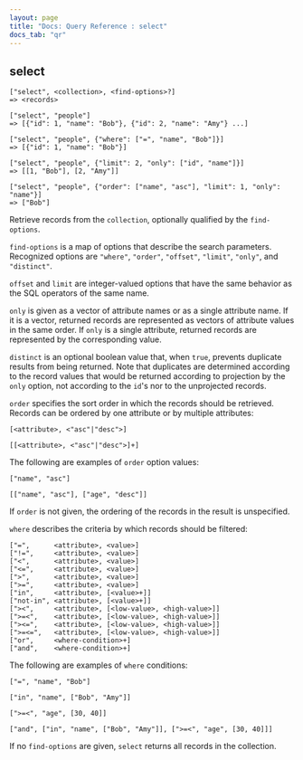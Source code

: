 ```yaml
---
layout: page
title: "Docs: Query Reference : select"
docs_tab: "qr"
---
```


select
------

    ["select", <collection>, <find-options>?]
    => <records>
    
    ["select", "people"]
    => [{"id": 1, "name": "Bob"}, {"id": 2, "name": "Amy"} ...]
    
    ["select", "people", {"where": ["=", "name", "Bob"]}]
    => [{"id": 1, "name": "Bob"}]
    
    ["select", "people", {"limit": 2, "only": ["id", "name"]}]
    => [[1, "Bob"], [2, "Amy"]]
    
    ["select", "people", {"order": ["name", "asc"], "limit": 1, "only": "name"}]
    => ["Bob"]

Retrieve records from the `collection`, optionally qualified by the `find-options`.

`find-options` is a map of options that describe the search parameters. Recognized options are `"where"`, `"order"`, `"offset"`, `"limit"`, `"only"`, and `"distinct"`.

`offset` and `limit` are integer-valued options that have the same behavior as the SQL operators of the same name.

`only` is given as a vector of attribute names or as a single attribute name. If it is a vector, returned records are represented as vectors of attribute values in the same order. If `only` is a single attribute, returned records are represented by the corresponding value.

`distinct` is an optional boolean value that, when `true`, prevents duplicate results from being returned. Note that duplicates are determined according to the record values that would be returned according to projection by the `only` option, not according to the `id`'s nor to the unprojected records.

`order` specifies the sort order in which the records should be retrieved. Records can be ordered by one attribute or by multiple attributes:

    [<attribute>, <"asc"|"desc">]
    
    [[<attribute>, <"asc"|"desc">]+]

The following are examples of `order` option values:
    
    ["name", "asc"]
    
    [["name", "asc"], ["age", "desc"]]

If `order` is not given, the ordering of the records in the result is unspecified.

`where` describes the criteria by which records should be filtered:

    ["=",      <attribute>, <value>]
    ["!=",     <attribute>, <value>]
    ["<",      <attribute>, <value>]
    ["<=",     <attribute>, <value>]
    [">",      <attribute>, <value>]
    [">=",     <attribute>, <value>]
    ["in",     <attribute>, [<value>+]]
    ["not-in", <attribute>, [<value>+]]
    ["><",     <attribute>, [<low-value>, <high-value>]]
    [">=<",    <attribute>, [<low-value>, <high-value>]]
    ["><=",    <attribute>, [<low-value>, <high-value>]]
    [">=<=",   <attribute>, [<low-value>, <high-value>]]
    ["or",     <where-condition>+]
    ["and",    <where-condition>+]

The following are examples of `where` conditions:

    ["=", "name", "Bob"]
    
    ["in", "name", ["Bob", "Amy"]]
    
    [">=<", "age", [30, 40]]
    
    ["and", ["in", "name", ["Bob", "Amy"]], [">=<", "age", [30, 40]]]

If no `find-options` are given, `select` returns all records in the collection.
